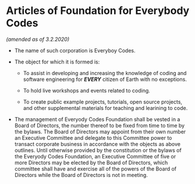 # Articles of Foundation for Everybody Codes
_(amended as of 3.2.2020)_

- The name of such corporation is Everyboy Codes.

- The object for which it is formed is:

    - To assist in developing and increasing the knowledge of coding and software engineering for ___EVERY___ citizen of Earth with no exceptions.
    
    - To hold live workshops and events related to coding.
    
    - To create public example projects, tutorials, open source projects, and other supplemental materials for teaching and learining to code. 

- The management of Everyody Codes Foundation shall be vested in a Board of Directors, the number thereof to be fixed from time to time by the bylaws. The Board of Directors may appoint from their own number an Executive Committee and delegate to this Committee power to transact corporate business in accordance with the objects as above outlines. Until otherwise provided by the constitution or the bylaws of the Everyody Codes Foundation, an Executive Committee of five or more Directors may be elected by the Board of Directors, which committee shall have and exercise all of the powers of the Board of Directors while the Board of Directors is not in meeting.
